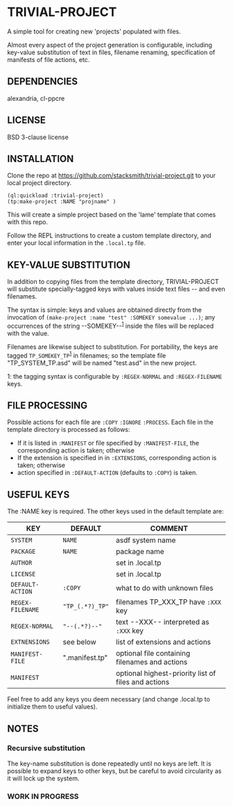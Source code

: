 # TRIVIAL-PROJECT

A simple tool for creating new 'projects' populated with files.

Almost every aspect of the project generation is configurable, including key-value substitution of text in files, filename renaming, specification of manifests of file actions, etc.

## DEPENDENCIES

alexandria, cl-ppcre

## LICENSE

BSD 3-clause license

## INSTALLATION

Clone the repo at https://github.com/stacksmith/trivial-project.git to your local project directory.

```
(ql:quickload :trivial-project)
(tp:make-project :NAME "projname" )
```
This will create a simple project based on the 'lame' template that comes with this repo. 

Follow the REPL instructions to create a custom template directory, and enter your local information in the `.local.tp` file.

## KEY-VALUE SUBSTITUTION

In addition to copying files from the template directory, TRIVIAL-PROJECT will substitute specially-tagged keys with values inside text files -- and even filenames.

The syntax is simple: keys and values are obtained directly from the invocation of `(make-project :name "test" :SOMEKEY somevalue ...)`; any occurrences of the string --SOMEKEY--<sup>[1](#myfootnote1)</sup> inside the files will be replaced with the value.

Filenames are likewise subject to substitution.  For portability, the keys are tagged `TP_SOMEKEY_TP`<sup>[1](#myfootnote1)</sup> in filenames; so the template file "TP_SYSTEM_TP.asd" will be named "test.asd" in the new project.

<a name="myfootnote1">1</a>: the tagging syntax is configurable by `:REGEX-NORMAL` and `:REGEX-FILENAME` keys.

## FILE PROCESSING

Possible actions for each file are `:COPY` `:IGNORE` `:PROCESS`.  Each file in the template directory is processed as follows:

* If it is listed in `:MANIFEST` or file specified by `:MANIFEST-FILE`, the corresponding action is taken; otherwise
* If the extension is specified in in `:EXTENSIONS`, corresponding action is taken; otherwise
* action specified in `:DEFAULT-ACTION` (defaults to `:COPY`) is taken.


## USEFUL KEYS

The :NAME key is required.  The other keys used in the default template are:

 KEY | DEFAULT | COMMENT
 --- | ------- | -------
`SYSTEM` | `NAME` | asdf system name
`PACKAGE` | `NAME` | package name
`AUTHOR`  | | set in .local.tp
`LICENSE` | | set in .local.tp
`DEFAULT-ACTION` | `:COPY` | what to do with unknown files
`REGEX-FILENAME` | `"TP_(.*?)_TP"` | filenames TP_XXX_TP have `:XXX` key
`REGEX-NORMAL`   | `"--(.*?)--"` | text --XXX-- interpreted as `:XXX` key
`EXTNENSIONS`    | see below | list of extensions and actions
`MANIFEST-FILE` | ".manifest.tp" | optional file containing filenames and actions
`MANIFEST` | | optional highest-priority list of files and actions

Feel free to add any keys you deem necessary (and change .local.tp to initialize them to useful values).

## NOTES

### Recursive substitution

The key-name substitution is done repeatedly until no keys are left.  It is possible to expand keys to other keys, but be careful to avoid circularity as it will lock up the system.

### WORK IN PROGRESS




